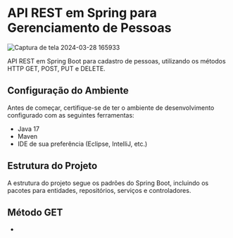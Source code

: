 # API REST em Spring para Gerenciamento de Pessoas

![Captura de tela 2024-03-28 165933](https://github.com/EriveltonMatos/teste-tecnico/assets/103468962/ed0bb619-853b-4b79-8fc0-d06ed60a826c)

API REST em Spring Boot para cadastro de pessoas, utilizando os métodos HTTP GET, POST, PUT e DELETE.

## Configuração do Ambiente

Antes de começar, certifique-se de ter o ambiente de desenvolvimento configurado com as seguintes ferramentas:
- Java 17
- Maven
- IDE de sua preferência (Eclipse, IntelliJ, etc.)

## Estrutura do Projeto

A estrutura do projeto segue os padrões do Spring Boot, incluindo os pacotes para entidades, repositórios, serviços e controladores.

## Método GET
- 


